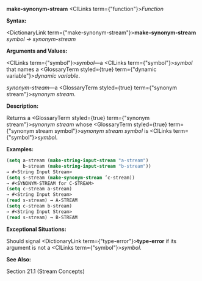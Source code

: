 **make-synonym-stream** <ClLinks  term={"function"}><i>Function</i></ClLinks> 



**Syntax:** 



<DictionaryLink  term={"make-synonym-stream"}><b>make-synonym-stream</b></DictionaryLink> *symbol → synonym-stream* 



**Arguments and Values:** 



<ClLinks  term={"symbol"}><i>symbol</i></ClLinks>—a <ClLinks  term={"symbol"}><i>symbol</i></ClLinks> that names a <GlossaryTerm styled={true} term={"dynamic variable"}><i>dynamic variable</i></GlossaryTerm>. 



*synonym-stream*—a <GlossaryTerm styled={true} term={"synonym stream"}><i>synonym stream</i></GlossaryTerm>. 



**Description:** 



Returns a <GlossaryTerm styled={true} term={"synonym stream"}><i>synonym stream</i></GlossaryTerm> whose <GlossaryTerm styled={true} term={"synonym stream symbol"}><i>synonym stream symbol</i></GlossaryTerm> is <ClLinks  term={"symbol"}><i>symbol</i></ClLinks>. 



**Examples:**
```lisp
(setq a-stream (make-string-input-stream "a-stream") 
      b-stream (make-string-input-stream "b-stream")) 
→ #<String Input Stream> 
(setq s-stream (make-synonym-stream ’c-stream)) 
→ #<SYNONYM-STREAM for C-STREAM> 
(setq c-stream a-stream) 
→ #<String Input Stream> 
(read s-stream) → A-STREAM 
(setq c-stream b-stream) 
→ #<String Input Stream> 
(read s-stream) → B-STREAM 
```
**Exceptional Situations:** 



Should signal <DictionaryLink  term={"type-error"}><b>type-error</b></DictionaryLink> if its argument is not a <ClLinks  term={"symbol"}><i>symbol</i></ClLinks>. 



**See Also:** 



Section 21.1 (Stream Concepts) 



